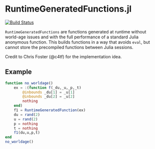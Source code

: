 # RuntimeGeneratedFunctions.jl

[![Build Status](https://travis-ci.com/SciML/RuntimeGeneratedFunctions.jl.svg?branch=master)](https://travis-ci.com/SciML/RuntimeGeneratedFunctions.jl)

`RuntimeGeneratedFunctions` are functions generated at runtime without world-age
issues and with the full performance of a standard Julia anonymous function. This
builds functions in a way that avoids `eval`, but cannot store the precompiled
functions between Julia sessions.

Credit to Chris Foster (@c4tf) for the implementation idea.

## Example

```julia
function no_worldage()
    ex = :(function f(_du,_u,_p,_t)
        @inbounds _du[1] = _u[1]
        @inbounds _du[2] = _u[2]
        nothing
    end)
    f1 = RuntimeGeneratedFunction(ex)
    du = rand(2)
    u = rand(2)
    p = nothing
    t = nothing
    f1(du,u,p,t)
end
no_worldage()
```
